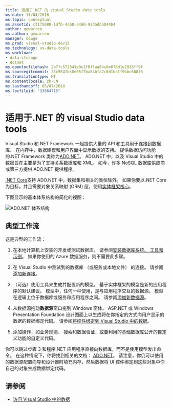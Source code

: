 ```yaml
---
title: 适用于.NET 的 visual Studio data tools
ms.date: 11/04/2016
ms.topic: conceptual
ms.assetid: c3175080-1dfb-4ab8-a460-92dadbb844b4
author: gewarren
ms.author: gewarren
manager: douge
ms.prod: visual-studio-dev15
ms.technology: vs-data-tools
ms.workload:
- data-storage
- dotnet
ms.openlocfilehash: 2b7fc572541e0c2f0f5aa04c6e676d1e2913ff9f
ms.sourcegitcommit: 33c954fbc8e05f7ba54bfa2c0d1bc1f9bbc68876
ms.translationtype: HT
ms.contentlocale: zh-CN
ms.lasthandoff: 05/07/2018
ms.locfileid: "33864715"
---
```

# <a name="visual-studio-data-tools-for-net"></a>适用于.NET 的 visual Studio data tools

Visual Studio 和.NET Framework 一起提供大量的 API 和工具用于连接到数据库、 在内存中，数据建模和用户界面中显示数据的支持。 提供数据访问功能的.NET Framework 类称为[ADO.NET](/dotnet/framework/data/adonet/index)。 ADO.NET 中，以及 Visual Studio 中的数据旨在主要是为了支持关系数据库和 XML。 如今，许多 NoSQL 数据库供应商或第三方提供 ADO.NET 提供程序。

[.NET Core](/dotnet/core/)支持 ADO.NET 中，数据集和相关的类型除外。 如果你要以.NET Core为目标，并且需要对象关系映射 (ORM) 层，使用[实体框架核心](/ef/core/)。

下图显示的基本体系结构的简化的视图：

![ADO.NET 体系结构](../data-tools/media/raddata-ado-net-architecture-diagram.png)

## <a name="typical-workflow"></a>典型工作流

这是典型的工作流：

1. 在本地计算机上安装的开发或测试数据库。 请参阅[安装数据库系统、 工具和示例](../data-tools/installing-database-systems-tools-and-samples.md)。 如果你使用的 Azure 数据服务，则不需要此步骤。

2. 在 Visual Studio 中测试到的数据库 （或服务或本地文件） 的连接。 请参阅[添加新连接](../data-tools/add-new-connections.md)。

3. （可选）使用工具来生成并配置新的模型。 基于实体框架的模型是新的应用程序的默认建议。 模型中，任何一种使用，是与应用程序交互的数据源。 模型在逻辑上位于数据库或服务和应用程序之间。 请参阅[添加新数据源](../data-tools/add-new-data-sources.md)。

4. 从数据源拖动**数据源**窗口拖到 Windows 窗体、 ASP.NET 或 Windows Presentation Foundation 设计图面上以生成将在你指定的方式向用户显示的数据的数据绑定代码。 请参阅[将控件绑定到 Visual Studio 中的数据](../data-tools/bind-controls-to-data-in-visual-studio.md)。

5. 添加操作，如业务规则、 搜索和数据验证，或要利用的基础数据库公开的自定义功能的自定义代码。

你可以跳过步骤 3 和程序.NET 应用程序直接向数据库，而不是使用模型发出命令。 在这种情况下，你将找到相关的文档： [ADO.NET](/dotnet/framework/data/adonet/index)。 请注意，你仍可以使用的数据源配置向导和设计器时填充内存，然后数据将 UI 控件绑定到这些对象中你自己的对象生成数据绑定代码。

## <a name="see-also"></a>请参阅

- [访问 Visual Studio 中的数据](../data-tools/accessing-data-in-visual-studio.md)